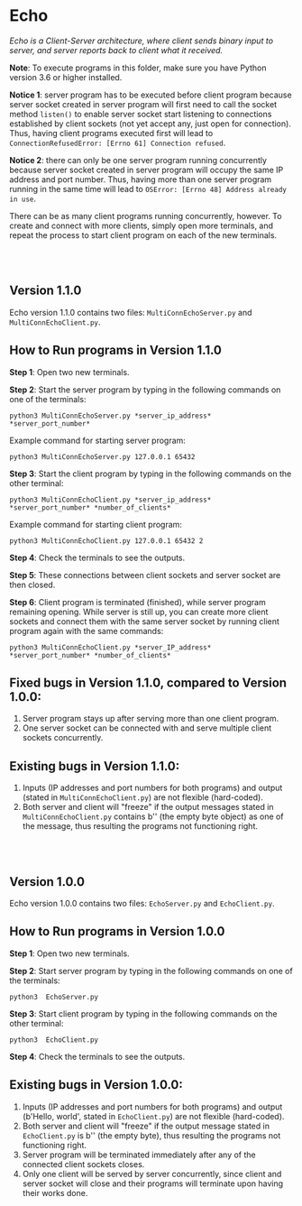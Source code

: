 # Echo
_Echo is a Client-Server architecture, where client sends binary input to server, and server reports back to client what it received._

**Note**: To execute programs in this folder, make sure you have Python version 3.6 or higher installed.

**Notice 1**: server program has to be executed before client program because server socket created in server program will first need to call the socket method ```listen()``` to enable server socket start listening to connections established by client sockets (not yet accept any, just open for connection). Thus, having client programs executed first will lead to  ```ConnectionRefusedError: [Errno 61] Connection refused```.

**Notice 2**: there can only be one server program running concurrently because server socket created in server program will occupy the same IP address and port number. Thus, having more than one server program running in the same time will lead to ```OSError: [Errno 48] Address already in use```.

There can be as many client programs running concurrently, however. To create and connect with more clients, simply open more terminals, 
and repeat the process to start client program on each of the new terminals.

<br/><br/>

## Version 1.1.0
Echo version 1.1.0 contains two files: ```MultiConnEchoServer.py``` and ```MultiConnEchoClient.py```.

## How to Run programs in Version 1.1.0
**Step 1**: Open two new terminals.

**Step 2**: Start the server program by typing in the following commands on one of the terminals: 
```
python3 MultiConnEchoServer.py *server_ip_address* *server_port_number*
```
Example command for starting server program:
```
python3 MultiConnEchoServer.py 127.0.0.1 65432
```

**Step 3**: Start the client program by typing in the following commands on the other terminal:
```
python3 MultiConnEchoClient.py *server_ip_address* *server_port_number* *number_of_clients*
```
Example command for starting client program:
```
python3 MultiConnEchoClient.py 127.0.0.1 65432 2
```

**Step 4**: Check the terminals to see the outputs. 

**Step 5**: These connections between client sockets and server socket are then closed.

**Step 6**: Client program is terminated (finished), while server program remaining opening. While server is still up, you can create more client sockets and connect them with the same server socket by running client program again with the same commands:
```
python3 MultiConnEchoClient.py *server_IP_address* *server_port_number* *number_of_clients*
```

## Fixed bugs in Version 1.1.0, compared to Version 1.0.0:
1. Server program stays up after serving more than one client program.
2. One server socket can be connected with and serve multiple client sockets concurrently.

## Existing bugs in Version 1.1.0:
1. Inputs (IP addresses and port numbers for both programs) and output (stated in ```MultiConnEchoClient.py```) are not flexible (hard-coded).
2. Both server and client will "freeze" if the output messages stated in ```MultiConnEchoClient.py``` contains b'' (the empty byte object) as one of the message, thus resulting the programs not functioning right.

<br/><br/>

## Version 1.0.0
Echo version 1.0.0 contains two files: ```EchoServer.py``` and ```EchoClient.py```.

## How to Run programs in Version 1.0.0
**Step 1**: Open two new terminals.

**Step 2**: Start server program by typing in the following commands on one of the terminals: 
```
python3  EchoServer.py
```

**Step 3**: Start client program by typing in the following commands on the other terminal:
```
python3  EchoClient.py
```

**Step 4**: Check the terminals to see the outputs.

## Existing bugs in Version 1.0.0:
1. Inputs (IP addresses and port numbers for both programs) and output (b'Hello, world', stated in ```EchoClient.py```) are not flexible (hard-coded).
2. Both server and client will "freeze" if the output message stated in ```EchoClient.py``` is b'' (the empty byte), thus resulting the programs not functioning right.
3. Server program will be terminated immediately after any of the connected client sockets closes.
4. Only one client will be served by server concurrently, since client and server socket will close and their programs will terminate upon having their works done.
